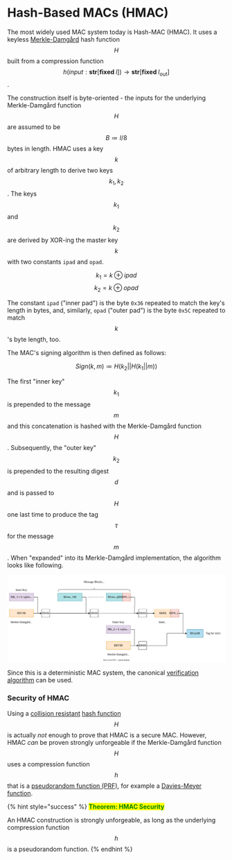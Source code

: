 # Hash-Based MACs (HMAC)

The most widely used MAC system today is Hash-MAC (HMAC). It uses a keyless [Merkle-Damgård](../../../Cryptography/Hash%20Functions/Merkle-Damg%C3%A5rd%20Transform.md) hash function $$H$$ built from a compression function $$h(\textit{input}: \textbf{str}[\textbf{fixed } l]) \to \textbf{str}[\textbf{fixed } l_{\text{out}}]$$.

The construction itself is byte-oriented - the inputs for the underlying Merkle-Damgård function $$H$$ are assumed to be $$B \coloneqq l/8$$ bytes in length. HMAC uses a key $$k$$ of arbitrary length to derive two keys $$k_1, k_2$$. The keys $$k_1$$ and $$k_2$$ are derived by XOR-ing the master key $$k$$ with two constants `ipad` and `opad`.

$$k_1 = k \oplus \textit{ipad}$$ $$k_2 = k \oplus \textit{opad}$$

The constant `ipad` ("inner pad") is the byte `0x36` repeated to match the key's length in bytes, and, similarly, `opad` ("outer pad") is the byte `0x5C` repeated to match $$k$$'s byte length, too.

The MAC's signing algorithm is then defined as follows:

$$\textit{Sign}(k, m) \coloneqq H(k_2 || H(k_1|| m))$$

The first "inner key" $$k_1$$ is prepended to the message $$m$$ and this concatenation is hashed with the Merkle-Damgård function $$H$$. Subsequently, the "outer key" $$k_2$$ is prepended to the resulting digest $$d$$ and is passed to $$H$$ one last time to produce the tag $$\tau$$ for the message $$m$$. When "expanded" into its Merkle-Damgård implementation, the algorithm looks like following.

![](<../../../Cryptography/Private-Key Cryptography/Message Authentication Codes (MACs)/Resources/Images/HMAC.svg>)

Since this is a deterministic MAC system, the canonical [verification algorithm](../../../Cryptography/Private-Key%20Cryptography/Message%20Authentication%20Codes%20\(MACs\)/Notes/Cryptography/Private-Key%20Cryptography/Message%20Authentication%20Codes%20\(MACs\)/index.md#implementing-macs) can be used.

### Security of HMAC

Using a [collision resistant](../../hash-functions/security-definitions.md) [hash function](../../hash-functions/) $$H$$ is actually _not_ enough to prove that HMAC is a secure MAC. However, HMAC _can_ be proven strongly unforgeable if the Merkle-Damgård function $$H$$ uses a compression function $$h$$ that is a [pseudorandom function (PRF)](../../randomness/pseudorandom-function-generators-prfgs.md), for example a [Davies-Meyer function](../../hash-functions/davies-meyer-transform.md).

{% hint style="success" %}
<mark style="color:green;">**Theorem: HMAC Security**</mark>

An HMAC construction is strongly unforgeable, as long as the underlying compression function $$h$$ is a pseudorandom function.
{% endhint %}
